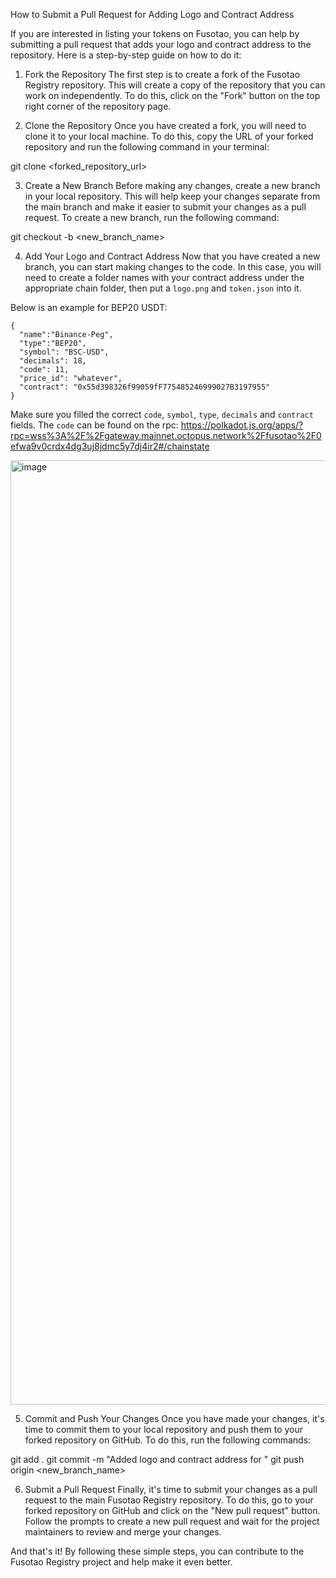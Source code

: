 How to Submit a Pull Request for Adding Logo and Contract Address

If you are interested in listing your tokens on Fusotao, you can help by submitting a pull request that adds your logo and contract address to the repository. Here is a step-by-step guide on how to do it:

1. Fork the Repository
The first step is to create a fork of the Fusotao Registry repository. This will create a copy of the repository that you can work on independently. To do this, click on the "Fork" button on the top right corner of the repository page.

2. Clone the Repository
Once you have created a fork, you will need to clone it to your local machine. To do this, copy the URL of your forked repository and run the following command in your terminal:

git clone <forked_repository_url>

3. Create a New Branch
Before making any changes, create a new branch in your local repository. This will help keep your changes separate from the main branch and make it easier to submit your changes as a pull request. To create a new branch, run the following command:

git checkout -b <new_branch_name>

4. Add Your Logo and Contract Address
Now that you have created a new branch, you can start making changes to the code. In this case, you will need to create a folder names with your contract address under the appropriate chain folder, then put a `logo.png` and `token.json` into it.

Below is an example for BEP20 USDT:

```
{
  "name":"Binance-Peg",
  "type":"BEP20",
  "symbol": "BSC-USD",
  "decimals": 18,
  "code": 11,
  "price_id": "whatever",
  "contract": "0x55d398326f99059fF775485246999027B3197955"
}
```

Make sure you filled the correct `code`, `symbol`, `type`, `decimals` and `contract` fields. The `code` can be found on the rpc: https://polkadot.js.org/apps/?rpc=wss%3A%2F%2Fgateway.mainnet.octopus.network%2Ffusotao%2F0efwa9v0crdx4dg3uj8jdmc5y7dj4ir2#/chainstate

<img width="1511" alt="image" src="https://github.com/uinb/fusotao-registry/assets/22611640/9c65fff7-5126-41d0-8f8c-49f66d473c31">


5. Commit and Push Your Changes
Once you have made your changes, it's time to commit them to your local repository and push them to your forked repository on GitHub. To do this, run the following commands:

git add .
git commit -m "Added logo and contract address for <project>"
git push origin <new_branch_name>

6. Submit a Pull Request
Finally, it's time to submit your changes as a pull request to the main Fusotao Registry repository. To do this, go to your forked repository on GitHub and click on the "New pull request" button. Follow the prompts to create a new pull request and wait for the project maintainers to review and merge your changes.

And that's it! By following these simple steps, you can contribute to the Fusotao Registry project and help make it even better.
